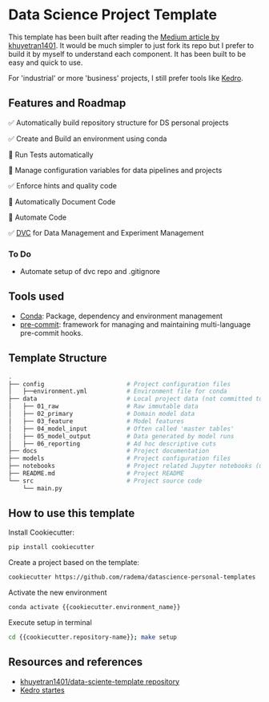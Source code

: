 # Data Science Project Template

This template has been built after reading the [Medium article by khuyetran1401](https://towardsdatascience.com/how-to-structure-an-ml-project-for-reproducibility-and-maintainability-54d5e53b4c82?sk=c3d05ae5b8ccc95822618d0dacfad8a4).
It would be much simpler to just fork its repo but I prefer to build it by myself to understand each component.
It has been built to be easy and quick to use. 

For 'industrial' or more 'business' projects, I still prefer tools like [Kedro](https://docs.kedro.org/en/stable/).

## Features and Roadmap

:white_check_mark: Automatically build repository structure for DS personal projects

:white_check_mark: Create and Build an environment using conda

:black_square_button: Run Tests automatically

:black_square_button: Manage configuration variables for data pipelines and projects

:white_check_mark: Enforce hints and quality code

:black_square_button: Automatically Document Code

:black_square_button: Automate Code

:white_check_mark: [DVC](https://dvc.org/doc/start) for Data Management and Experiment Management

### To Do
- Automate setup of dvc repo and .gitignore

## Tools used

- [Conda](https://docs.conda.io/en/latest/): Package, dependency and environment management
- [pre-commit](https://pre-commit.com/): framework for managing and maintaining multi-language pre-commit hooks. 

## Template Structure

```bash
.
├── config                       # Project configuration files
│   ├──environment.yml           # Environment file for conda
├── data                         # Local project data (not committed to version control)
│   ├── 01_raw                   # Raw immutable data
│   ├── 02_primary               # Domain model data
│   ├── 03_feature               # Model features
│   ├── 04_model_input           # Often called 'master tables'
│   ├── 05_model_output          # Data generated by model runs
│   ├── 06_reporting             # Ad hoc descriptive cuts
├── docs                         # Project documentation
├── models                       # Project configuration files
├── notebooks                    # Project related Jupyter notebooks (used for experimental code before moving code to src)
├── README.md                    # Project README
└── src                          # Project source code
    └── main.py
```

## How to use this template

Install Cookiecutter:

```bash
pip install cookiecutter
```

Create a project based on the template:

```bash
cookiecutter https://github.com/radema/datascience-personal-templates
```

Activate the new environment

```bash
conda activate {{cookiecutter.environment_name}}
```

Execute setup in terminal

```bash
cd {{cookiecutter.repository-name}}; make setup
```

## Resources and references

- [khuyetran1401/data-sciente-template repository](https://github.com/khuyentran1401/data-science-template/blob/dvc-poetry/README.md)
- [Kedro startes](https://github.com/kedro-org/kedro-starters)
